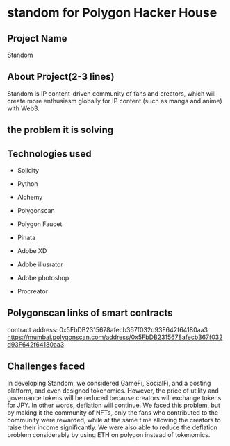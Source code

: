 # standom for Polygon Hacker House

## Project Name

Standom

## About Project(2-3 lines)

Standom is IP content-driven community of fans and creators, which will create more enthusiasm globally for IP content (such as manga and anime) with Web3.

## the problem it is solving



## Technologies used

- Solidity
- Python
- Alchemy
- Polygonscan
- Polygon Faucet
- Pinata

- Adobe XD
- Adobe illusrator
- Adobe photoshop
- Procreator


## Polygonscan links of smart contracts

contract address: 0x5FbDB2315678afecb367f032d93F642f64180aa3
https://mumbai.polygonscan.com/address/0x5FbDB2315678afecb367f032d93F642f64180aa3


## Challenges faced

In developing Standom, we considered GameFi, SocialFi, and a posting platform, and even designed tokenomics.
However, the price of utility and governance tokens will be reduced because creators will exchange tokens for JPY.
In other words, deflation will continue.
We faced this problem, but by making it the community of NFTs, only the fans who contributed to the community were rewarded, while at the same time allowing the creators to raise their income significantly.
We were also able to reduce the deflation problem considerably by using ETH on polygon instead of tokenomics.